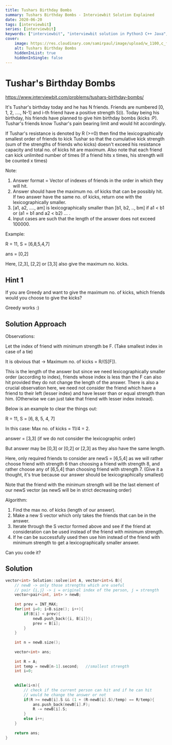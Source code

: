 ```yaml
---
title: Tushars Birthday Bombs
summary: Tushars Birthday Bombs - Interviewbit Solution Explained
date: 2020-06-20
tags: [interviewbit]
series: [interviewbit]
keywords: ["interviewbit", "interviewbit solution in Python3 C++ Java", "Tushars Birthday Bombs Solution Explained"]
cover:
    image: https://res.cloudinary.com/samirpaul/image/upload/w_1100,c_fit,co_rgb:FFFFFF,l_text:Arial_75_bold:Tushars Birthday Bombs - Solution Explained/problem-solving.webp
    alt: Tushars Birthday Bombs
    hiddenInList: true
    hiddenInSingle: false
---
```


# Tushar's Birthday Bombs

https://www.interviewbit.com/problems/tushars-birthday-bombs/

It's Tushar's birthday today and he has N friends. Friends are numbered [0, 1, 2, ...., N-1] and i-th friend have a positive strength S(i). Today being his birthday, his friends have planned to give him birthday bombs (kicks :P). Tushar's friends know Tushar's pain bearing limit and would hit accordingly.

If Tushar's resistance is denoted by R (>=0) then find the lexicographically smallest order of friends to kick Tushar so that the cumulative kick strength (sum of the strengths of friends who kicks) doesn't exceed his resistance capacity and total no. of kicks hit are maximum. Also note that each friend can kick unlimited number of times (If a friend hits x times, his strength will be counted x times)

Note:

1. Answer format = Vector of indexes of friends in the order in which they will hit.
2. Answer should have the maximum no. of kicks that can be possibly hit. If two answer have the same no. of kicks, return one with the lexicographically smaller.
3. [a1, a2, ...., am] is lexicographically smaller than [b1, b2, .., bm] if a1 < b1 or (a1 = b1 and a2 < b2) ... .
4. Input cases are such that the length of the answer does not exceed 100000.


Example:

R = 11, S = [6,8,5,4,7]

ans = [0,2]

Here, [2,3], [2,2] or [3,3] also give the maximum no. kicks.

## Hint 1

If you are Greedy and want to give the maximum no. of kicks, which friends would you choose to give the kicks?

Greedy works :)

## Solution Approach

Observations:

Let the index of friend with minimum strength be F. (Take smallest index in case of a tie)

It is obvious that -> Maximum no. of kicks = R/(S[F]).

This is the length of the answer but since we need lexicographically smaller order (according to index), friends whose index is less than the F can also hit provided they do not change the length of the answer. There is also a crucial observation here, we need not consider the friend which have a friend to their left (lesser index) and have lesser than or equal strength than him. (Otherwise we can just take that friend with lesser index instead).

Below is an example to clear the things out:

R = 11, S = [6, 8, 5, 4, 7]

In this case: Max no. of kicks = 11/4 = 2.

answer = [3,3] (if we do not consider the lexicographic order)

But answer may be [0,3] or [0,2] or [2,3] as they also have the same length. 

Here, only required friends to consider are newS = [6,5,4] as we will rather choose friend with strength 6 than choosing a friend with strength 8, and rather choose any of [6,5,4] than choosing friend with strength 7. (Give it a thought, it's true because our answer should be lexicographically smallest)

Note that the friend with the minimum strength will be the last element of our newS vector (as newS will be in strict decreasing order)

Algorithm:

1. Find the max no. of kicks (length of our answer).
2. Make a new S vector which only takes the friends that can be in the answer.
3. Iterate through the S vector formed above and see if the friend at consideration can be used instead of the friend with minimum strength.
4. If he can be successfully used then use him instead of the friend with minimum strength to get a lexicographically smaller answer.

Can you code it?


## Solution

```cpp
vector<int> Solution::solve(int A, vector<int>& B){
	// newB -> only those strengths which are useful
	// pair {i,j} -> i = original index of the person, j = strength
	vector<pair<int, int> > newB;
	
	int prev = INT_MAX;
	for(int i=0; i<B.size(); i++){
		if(B[i] < prev){
			newB.push_back({i, B[i]});
			prev = B[i];
		} 
	}
	
	int n = newB.size();
	
	vector<int> ans;
	
	int R = A;
	int temp = newB[n-1].second;   //smallest strength
	int i=0;
	
	
	while(i<n){
		// check if the current person can hit and if he can hit
		// would he change the answer or not
		if(R >= newB[i].S && (1 + (R-newB[i].S)/temp) == R/temp){
			ans.push_back(newB[i].F);
			R -= newB[i].S;
		} 
		else i++;
	}
	
	return ans;
}

```

